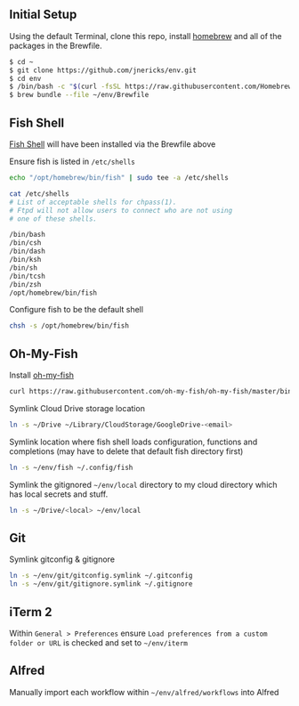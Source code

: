 ## Initial Setup

Using the default Terminal, clone this repo, install [homebrew](https://brew.sh/) and all of the packages in the Brewfile.

```sh
$ cd ~
$ git clone https://github.com/jnericks/env.git
$ cd env
$ /bin/bash -c "$(curl -fsSL https://raw.githubusercontent.com/Homebrew/install/HEAD/install.sh)"
$ brew bundle --file ~/env/Brewfile
```

## Fish Shell

[Fish Shell](https://fishshell.com/) will have been installed via the Brewfile above

Ensure fish is listed in `/etc/shells`
```sh
echo "/opt/homebrew/bin/fish" | sudo tee -a /etc/shells
```

```sh
cat /etc/shells
# List of acceptable shells for chpass(1).
# Ftpd will not allow users to connect who are not using
# one of these shells.

/bin/bash
/bin/csh
/bin/dash
/bin/ksh
/bin/sh
/bin/tcsh
/bin/zsh
/opt/homebrew/bin/fish
```

Configure fish to be the default shell
```sh
chsh -s /opt/homebrew/bin/fish
```

## Oh-My-Fish

Install [oh-my-fish](https://github.com/oh-my-fish/oh-my-fish)

```sh
curl https://raw.githubusercontent.com/oh-my-fish/oh-my-fish/master/bin/install | fish
```

Symlink Cloud Drive storage location

```sh
ln -s ~/Drive ~/Library/CloudStorage/GoogleDrive-<email>
```

Symlink location where fish shell loads configuration, functions and completions (may have to delete that default fish directory first)

```sh
ln -s ~/env/fish ~/.config/fish
```

Symlink the gitignored `~/env/local` directory to my cloud directory which has local secrets and stuff.

```sh
ln -s ~/Drive/<local> ~/env/local
```

## Git

Symlink gitconfig & gitignore

```sh
ln -s ~/env/git/gitconfig.symlink ~/.gitconfig
ln -s ~/env/git/gitignore.symlink ~/.gitignore
```

## iTerm 2

Within `General > Preferences` ensure `Load preferences from a custom folder or URL` is checked and set to `~/env/iterm`

## Alfred

Manually import each workflow within `~/env/alfred/workflows` into Alfred
